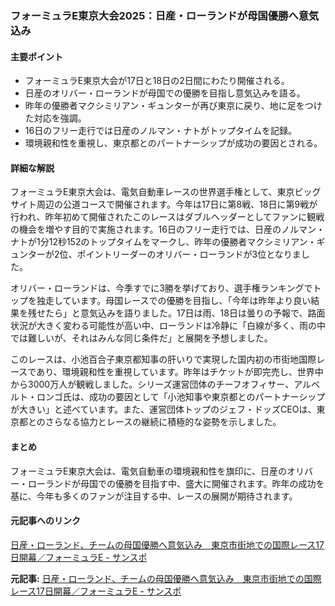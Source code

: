 ### フォーミュラE東京大会2025：日産・ローランドが母国優勝へ意気込み

#### 主要ポイント
- フォーミュラE東京大会が17日と18日の2日間にわたり開催される。
- 日産のオリバー・ローランドが母国での優勝を目指し意気込みを語る。
- 昨年の優勝者マクシミリアン・ギュンターが再び東京に戻り、地に足をつけた対応を強調。
- 16日のフリー走行では日産のノルマン・ナトがトップタイムを記録。
- 環境親和性を重視し、東京都とのパートナーシップが成功の要因とされる。

#### 詳細な解説

フォーミュラE東京大会は、電気自動車レースの世界選手権として、東京ビッグサイト周辺の公道コースで開催されます。今年は17日に第8戦、18日に第9戦が行われ、昨年初めて開催されたこのレースはダブルヘッダーとしてファンに観戦の機会を増やす目的で実施されます。16日のフリー走行では、日産のノルマン・ナトが1分12秒152のトップタイムをマークし、昨年の優勝者マクシミリアン・ギュンターが2位、ポイントリーダーのオリバー・ローランドが3位となりました。

オリバー・ローランドは、今季すでに3勝を挙げており、選手権ランキングでトップを独走しています。母国レースでの優勝を目指し、「今年は昨年より良い結果を残せたら」と意気込みを語りました。17日は雨、18日は曇りの予報で、路面状況が大きく変わる可能性が高い中、ローランドは冷静に「白線が多く、雨の中では難しいが、それはみんな同じ条件だ」と展開を予想しました。

このレースは、小池百合子東京都知事の肝いりで実現した国内初の市街地国際レースであり、環境親和性を重視しています。昨年はチケットが即完売し、世界中から3000万人が観戦しました。シリーズ運営団体のチーフオフィサー、アルベルト・ロンゴ氏は、成功の要因として「小池知事や東京都とのパートナーシップが大きい」と述べています。また、運営団体トップのジェフ・ドッズCEOは、東京都とのさらなる協力とレースの継続に積極的な姿勢を示しました。

#### まとめ

フォーミュラE東京大会は、電気自動車の環境親和性を旗印に、日産のオリバー・ローランドが母国での優勝を目指す中、盛大に開催されます。昨年の成功を基に、今年も多くのファンが注目する中、レースの展開が期待されます。

#### 元記事へのリンク
[日産・ローランド、チームの母国優勝へ意気込み　東京市街地での国際レース17日開幕／フォーミュラE - サンスポ](https://www.sanspo.com/article/20250516-XXXXXXX/)

**元記事:** [日産・ローランド、チームの母国優勝へ意気込み　東京市街地での国際レース17日開幕／フォーミュラE - サンスポ](https://www.sanspo.com/article/20250516-2DMVCLG3FZHLTPKBCPTPDTAGII/)